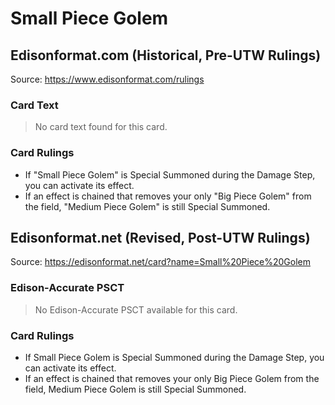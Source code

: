 # Small Piece Golem

## Edisonformat.com (Historical, Pre-UTW Rulings)

Source: https://www.edisonformat.com/rulings

### Card Text

> No card text found for this card.

### Card Rulings

*   If "Small Piece Golem" is Special Summoned during the Damage Step, you can activate its effect.
*   If an effect is chained that removes your only "Big Piece Golem" from the field, "Medium Piece Golem" is still Special Summoned.

## Edisonformat.net (Revised, Post-UTW Rulings)

Source: https://edisonformat.net/card?name=Small%20Piece%20Golem

### Edison-Accurate PSCT

> No Edison-Accurate PSCT available for this card.

### Card Rulings

*   If Small Piece Golem is Special Summoned during the Damage Step, you can activate its effect.
*   If an effect is chained that removes your only Big Piece Golem from the field, Medium Piece Golem is still Special Summoned.
            